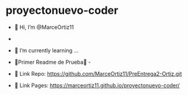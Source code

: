 # proyectonuevo-coder

- 👋 Hi, I’m @MarceOrtiz11
- 
- 🌱 I’m currently learning ...

- 🙌Primer Readme de Prueba🙌 -

- 👀 Link Repo: https://github.com/MarceOrtiz11/PreEntrega2-Ortiz.git

- 🚀 Link Pages: https://marceortiz11.github.io/proyectonuevo-coder/

<!-- Todo en progreso -->
